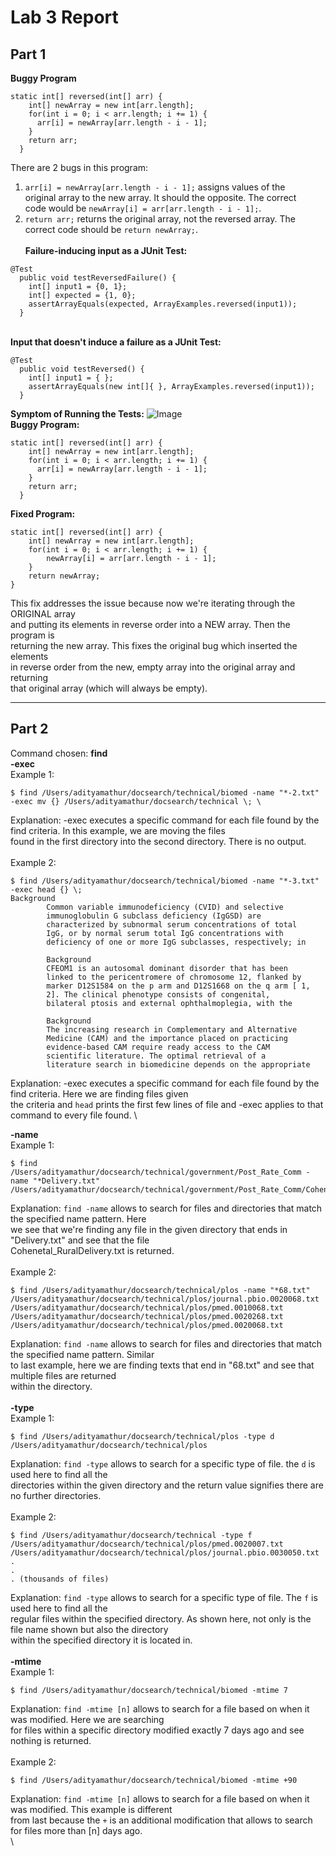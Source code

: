 # Lab 3 Report
## Part 1
**Buggy Program** 
```
static int[] reversed(int[] arr) {
    int[] newArray = new int[arr.length];
    for(int i = 0; i < arr.length; i += 1) {
      arr[i] = newArray[arr.length - i - 1];
    }
    return arr;
  }
```
There are 2 bugs in this program: 
1.  `arr[i] = newArray[arr.length - i - 1];` assigns values of the \
   original array to the new array. It should the opposite. The correct \
code would be `newArray[i] = arr[arr.length - i - 1];`. 
2. `return arr;` returns the original array, not the reversed array. The \
   correct code should be `return newArray;`.
\
\
**Failure-inducing input as a JUnit Test:** 
```
@Test 
  public void testReversedFailure() {
    int[] input1 = {0, 1};
    int[] expected = {1, 0};
    assertArrayEquals(expected, ArrayExamples.reversed(input1));
  }
```
\
**Input that doesn't induce a failure as a JUnit Test:** 
```
@Test
  public void testReversed() {
    int[] input1 = { };
    assertArrayEquals(new int[]{ }, ArrayExamples.reversed(input1));
  }
```
**Symptom of Running the Tests:**
![Image](symptom.png)
\
**Buggy Program:** 
```
static int[] reversed(int[] arr) {
    int[] newArray = new int[arr.length];
    for(int i = 0; i < arr.length; i += 1) {
      arr[i] = newArray[arr.length - i - 1];
    }
    return arr;
  }
```
**Fixed Program:**
```
static int[] reversed(int[] arr) {
    int[] newArray = new int[arr.length];
    for(int i = 0; i < arr.length; i += 1) {
        newArray[i] = arr[arr.length - i - 1];
    }
    return newArray;
}
```
This fix addresses the issue because now we're iterating through the ORIGINAL array \
and putting its elements in reverse order into a NEW array. Then the program is \
returning the new array. This fixes the original bug which inserted the elements \
in reverse order from the new, empty array into the original array and returning \
that original array (which will always be empty). 

---

## Part 2
Command chosen: **find** \
**-exec** \
Example 1: 
```
$ find /Users/adityamathur/docsearch/technical/biomed -name "*-2.txt" -exec mv {} /Users/adityamathur/docsearch/technical \; \

```
Explanation: -exec executes a specific command for each file found by the find criteria. In this example, we are moving the files \
found in the first directory into the second directory. There is no output. \
 \
Example 2: 
```
$ find /Users/adityamathur/docsearch/technical/biomed -name "*-3.txt" -exec head {} \;
Background
        Common variable immunodeficiency (CVID) and selective
        immunoglobulin G subclass deficiency (IgGSD) are
        characterized by subnormal serum concentrations of total
        IgG, or by normal serum total IgG concentrations with
        deficiency of one or more IgG subclasses, respectively; in

        Background
        CFEOM1 is an autosomal dominant disorder that has been
        linked to the pericentromere of chromosome 12, flanked by
        marker D12S1584 on the p arm and D12S1668 on the q arm [ 1,
        2]. The clinical phenotype consists of congenital,
        bilateral ptosis and external ophthalmoplegia, with the

        Background
        The increasing research in Complementary and Alternative
        Medicine (CAM) and the importance placed on practicing
        evidence-based CAM require ready access to the CAM
        scientific literature. The optimal retrieval of a
        literature search in biomedicine depends on the appropriate
```
Explanation: -exec executes a specific command for each file found by the find criteria. Here we are finding files given \
the criteria and `head` prints the first few lines of file and -exec applies to that command to every file found.
 \
 
**-name** \
Example 1:
```
$ find /Users/adityamathur/docsearch/technical/government/Post_Rate_Comm -name "*Delivery.txt"
/Users/adityamathur/docsearch/technical/government/Post_Rate_Comm/Cohenetal_RuralDelivery.txt
```
Explanation: `find -name` allows to search for files and directories that match the specified name pattern. Here \
we see that we're finding any file in the given directory that ends in "Delivery.txt" and see that the file \
Cohenetal_RuralDelivery.txt is returned. \
 \
Example 2:
```
$ find /Users/adityamathur/docsearch/technical/plos -name "*68.txt"
/Users/adityamathur/docsearch/technical/plos/journal.pbio.0020068.txt
/Users/adityamathur/docsearch/technical/plos/pmed.0010068.txt
/Users/adityamathur/docsearch/technical/plos/pmed.0020268.txt
/Users/adityamathur/docsearch/technical/plos/pmed.0020068.txt
```
Explanation: `find -name` allows to search for files and directories that match the specified name pattern. Similar \
to last example, here we are finding texts that end in "68.txt" and see that multiple files are returned \
within the directory. \
 \
**-type** \
Example 1:
```
$ find /Users/adityamathur/docsearch/technical/plos -type d
/Users/adityamathur/docsearch/technical/plos
```
Explanation: `find -type` allows to search for a specific type of file. the `d` is used here to find all the \
directories within the given directory and the return value signifies there are no further directories. \
 \
Example 2:
```
$ find /Users/adityamathur/docsearch/technical -type f
/Users/adityamathur/docsearch/technical/plos/pmed.0020007.txt
/Users/adityamathur/docsearch/technical/plos/journal.pbio.0030050.txt
.
.
. (thousands of files)
```
Explanation: `find -type` allows to search for a specific type of file. The `f` is used here to find all the \
regular files within the specified directory. As shown here, not only is the file name shown but also the directory \
within the specified directory it is located in. \
 \
**-mtime** \
Example 1:
```
$ find /Users/adityamathur/docsearch/technical/biomed -mtime 7

```
Explanation: `find -mtime [n]` allows to search for a file based on when it was modified. Here we are searching \
for files within a specific directory modified exactly 7 days ago and see nothing is returned. \
 \
Example 2:
```
$ find /Users/adityamathur/docsearch/technical/biomed -mtime +90

```
Explanation: `find -mtime [n]` allows to search for a file based on when it was modified. This example is different \
from last because the `+` is an additional modification that allows to search for files more than [n] days ago. \
 \


   
